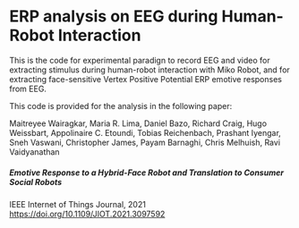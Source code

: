 # ERP analysis on EEG during Human-Robot Interaction

This is the code for experimental paradign to record EEG and video for extracting stimulus during human-robot interaction with Miko Robot, and for extracting face-sensitive Vertex Positive Potential ERP emotive responses from EEG. 

This code is provided for the analysis in the following paper: 

Maitreyee Wairagkar, Maria R. Lima, Daniel Bazo, Richard Craig, Hugo Weissbart, Appolinaire C. Etoundi, Tobias Reichenbach, Prashant Iyengar, Sneh Vaswani, Christopher James, Payam Barnaghi, Chris Melhuish, Ravi Vaidyanathan    
##### Emotive Response to a Hybrid-Face Robot and Translation to Consumer Social Robots  
IEEE Internet of Things Journal, 2021  
https://doi.org/10.1109/JIOT.2021.3097592  
